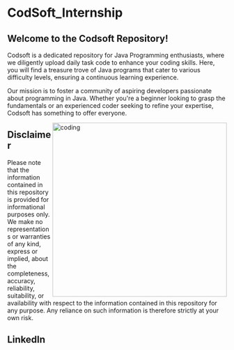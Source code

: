 # CodSoft_Internship
## Welcome to the Codsoft Repository!

Codsoft is a dedicated repository for Java Programming enthusiasts, where we diligently upload daily task code to enhance your coding skills. Here, you will find a treasure trove of Java programs that cater to various difficulty levels, ensuring a continuous learning experience.

Our mission is to foster a community of aspiring developers passionate about programming in Java. Whether you're a beginner looking to grasp the fundamentals or an experienced coder seeking to refine your expertise, Codsoft has something to offer everyone.

<img align="right" alt="coding" width="400" src="https://assets.zyrosite.com/cdn-cgi/image/format=auto,w=608,fit=crop,q=95/Aq20eV79zLfpXV6b/logo-png-mnl7npnlXjHPl9KV.png">

## Disclaimer

Please note that the information contained in this repository is provided for informational purposes only. We make no representations or warranties of any kind, express or implied, about the completeness, accuracy, reliability, suitability, or availability with respect to the information contained in this repository for any purpose. Any reliance on such information is therefore strictly at your own risk.


## LinkedIn
